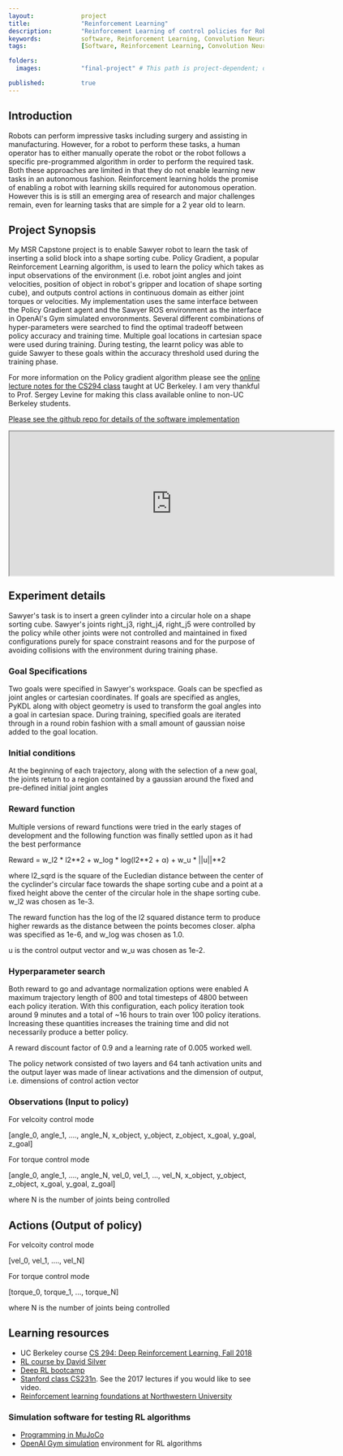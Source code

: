 ```yaml
---
layout:             project
title:              "Reinforcement Learning"
description:        "Reinforcement Learning of control policies for Robotic manipulation"
keywords:           software, Reinforcement Learning, Convolution Neural Networks, CNN, Deep Learning, Q Learning, OpenAI, Gym, MuJoCo, Sawyer, Object recognition, Grasping, Manipulation, ROS, Robotics, Optimal Control, Python
tags:               [Software, Reinforcement Learning, Convolution Neural Networks, CNN, Deep Learning, Q Learning, OpenAI, Gym, MuJoCo, Sawyer, Object recognition, Grasping, Manipulation, ROS, Robotics, Optimal Control, Python]

folders:
  images:           "final-project" # This path is project-dependent; don't forget to change it!

published:          true
---
```


## Introduction
Robots can perform impressive tasks including surgery and assisting in manufacturing.  However, for a robot to perform these tasks, a human operator has to either manually operate the robot or the robot follows a specific pre-programmed algorithm in order to perform the required task. Both these approaches are limited in that they do not enable learning new tasks in an autonomous fashion. Reinforcement learning holds the promise of enabling a robot with learning skills required for autonomous operation. However this is is still an emerging area of research and major challenges remain, even for learning tasks that are simple for a 2 year old to learn.

## Project Synopsis
My MSR Capstone project is to enable Sawyer robot to learn the task of inserting a solid block into a shape sorting cube.
Policy Gradient, a popular Reinforcement Learning algorithm, is used to learn the policy which takes as input observations of the environment (i.e. robot joint angles and joint velocities, position of object in robot's gripper and location of shape sorting cube), and outputs control actions in continuous domain as either joint torques or velocities.
My implementation uses the same interface between the Policy Gradient agent and the Sawyer ROS environment as the interface in OpenAI's Gym simulated envoronments. Several different combinations of hyper-parameters were searched to find the optimal tradeoff between policy accuracy and training time. Multiple goal locations in cartesian space were used during training. During testing, the learnt policy was able to guide Sawyer to these goals within the accuracy threshold used during the training phase.

For more information on the Policy gradient algorithm please see the [online lecture notes for the CS294 class](http://rail.eecs.berkeley.edu/deeprlcourse/static/slides/lec-5.pdf) taught at UC Berkeley. I am very thankful to Prof. Sergey Levine for making this class available online to non-UC Berkeley students.

[Please see the github repo for details of the software implementation](https://github.com/srikanth-kilaru/final-project)

<div style="position:relative;height:0;padding-bottom:56.25%"><iframe src="htt
ps://www.youtube.com/embed/AbHzo5lAx5A?ecver=2" width="640" height="360" frame
border="0" allow="autoplay; encrypted-media" style="position:absolute;width:10
0%;height:100%;left:0" allowfullscreen></iframe></div>

## Experiment details
Sawyer's task is to insert a green cylinder into a circular hole on a shape sorting cube.
Sawyer's joints right_j3, right_j4, right_j5 were controlled by the policy while other joints were not controlled and maintained in fixed configurations purely for space constraint reasons and for the purpose of avoiding collisions with the environment during training phase.

### Goal Specifications
Two goals were specified in Sawyer's workspace. Goals can be specfied as joint angles or cartesian coordinates. If goals are specified as angles, PyKDL along with object geometry is used to transform the goal angles into a goal in cartesian space. During training, specified goals are iterated through in a round robin fashion with a small amount of gaussian noise added to the goal location.

### Initial conditions
At the beginning of each trajectory, along with the selection of a new goal, the joints return to a region contained by a gaussian around the fixed and pre-defined initial joint angles

### Reward  function
Multiple versions of reward functions were tried in the early stages of development and the following function was finally settled upon as it had the best performance

Reward = w_l2 * l2\**2 + w_log * log(l2\**2 + α) + w_u * ||u||\**2

where l2_sqrd is the square of the Eucledian distance between the center of the cyclinder's circular face towards the shape sorting cube and a point at a fixed height above the center of the circular hole in the shape sorting cube. w_l2 was chosen as 1e-3.

The reward function has the log of the l2 squared distance term to produce higher rewards as the distance between the points becomes closer. alpha was specified as 1e-6, and w_log was chosen as 1.0.

u is the control output vector and w_u was chosen as 1e-2.

### Hyperparameter search
Both reward to go and advantage normalization options were enabled
A maximum trajectory length of 800 and total timesteps of 4800 between each policy iteration. With this configuration, each policy iteration took around 9 minutes and a total of ~16 hours to train over 100 policy iterations. Increasing these quantities increases the training time and did not necessarily produce a better policy.

A reward discount factor of 0.9 and a learning rate of 0.005 worked well.

The policy network consisted of two layers and 64 tanh activation units and the output layer was made of linear activations and the dimension of output, i.e. dimensions of control action vector

### Observations (Input to policy)
For velcoity control mode

[angle_0, angle_1, ...., angle_N, x_object, y_object, z_object, x_goal, y_goal, z_goal]

For torque control mode

[angle_0, angle_1, ...., angle_N, vel_0, vel_1, ..., vel_N, x_object, y_object, z_object, x_goal, y_goal, z_goal]

where N is the number of joints being controlled

## Actions (Output of policy)
For velcoity control mode

[vel_0, vel_1, ...., vel_N]

For torque control mode

[torque_0, torque_1, ..., torque_N]

where N is the number of joints being controlled

## Learning resources
- UC Berkeley course [CS 294: Deep Reinforcement Learning, Fall 2018](http://rail.eecs.berkeley.edu/deeprlcourse/)
- [RL course by David Silver](https://www.youtube.com/watch?v=2pWv7GOvuf0&app=desktop)
- [Deep RL bootcamp](https://sites.google.com/view/deep-rl-bootcamp/lectures)
- [Stanford class CS231n](http://cs231n.stanford.edu/). See the 2017 lectures if you would like to see video.
- [Reinforcement learning foundations at Northwestern University](https://jermwatt.github.io/mlrefined/)


### Simulation software for testing RL algorithms
- [Programming in MuJoCo](http://www.mujoco.org/book/programming.html)
- [OpenAI Gym simulation](https://openai.com/) environment for RL algorithms
